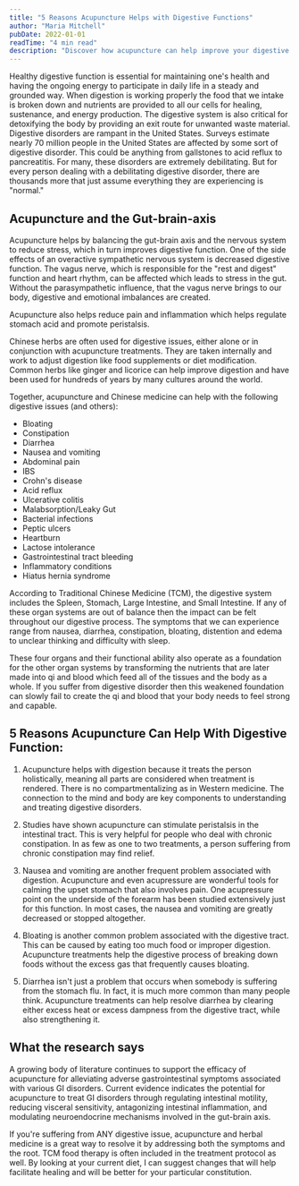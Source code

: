 ```yaml
---
title: "5 Reasons Acupuncture Helps with Digestive Functions"
author: "Maria Mitchell"
pubDate: 2022-01-01
readTime: "4 min read"
description: "Discover how acupuncture can help improve your digestive health and address common gastrointestinal issues through holistic treatment approaches."
---
```


Healthy digestive function is essential for maintaining one's health and having the ongoing energy to participate in daily life in a steady and grounded way. When digestion is working properly the food that we intake is broken down and nutrients are provided to all our cells for healing, sustenance, and energy production. The digestive system is also critical for detoxifying the body by providing an exit route for unwanted waste material. Digestive disorders are rampant in the United States. Surveys estimate nearly 70 million people in the United States are affected by some sort of digestive disorder. This could be anything from gallstones to acid reflux to pancreatitis. For many, these disorders are extremely debilitating. But for every person dealing with a debilitating digestive disorder, there are thousands more that just assume everything they are experiencing is "normal."

## Acupuncture and the Gut-brain-axis

Acupuncture helps by balancing the gut-brain axis and the nervous system to reduce stress, which in turn improves digestive function. One of the side effects of an overactive sympathetic nervous system is decreased digestive function. The vagus nerve, which is responsible for the "rest and digest" function and heart rhythm, can be affected which leads to stress in the gut. Without the parasympathetic influence, that the vagus nerve brings to our body, digestive and emotional imbalances are created.

Acupuncture also helps reduce pain and inflammation which helps regulate stomach acid and promote peristalsis.

Chinese herbs are often used for digestive issues, either alone or in conjunction with acupuncture treatments. They are taken internally and work to adjust digestion like food supplements or diet modification. Common herbs like ginger and licorice can help improve digestion and have been used for hundreds of years by many cultures around the world.

Together, acupuncture and Chinese medicine can help with the following digestive issues (and others):

- Bloating
- Constipation
- Diarrhea
- Nausea and vomiting
- Abdominal pain
- IBS
- Crohn's disease
- Acid reflux
- Ulcerative colitis
- Malabsorption/Leaky Gut
- Bacterial infections
- Peptic ulcers
- Heartburn
- Lactose intolerance
- Gastrointestinal tract bleeding
- Inflammatory conditions
- Hiatus hernia syndrome

According to Traditional Chinese Medicine (TCM), the digestive system includes the Spleen, Stomach, Large Intestine, and Small Intestine. If any of these organ systems are out of balance then the impact can be felt throughout our digestive process. The symptoms that we can experience range from nausea, diarrhea, constipation, bloating, distention and edema to unclear thinking and difficulty with sleep.

These four organs and their functional ability also operate as a foundation for the other organ systems by transforming the nutrients that are later made into qi and blood which feed all of the tissues and the body as a whole. If you suffer from digestive disorder then this weakened foundation can slowly fail to create the qi and blood that your body needs to feel strong and capable.

## 5 Reasons Acupuncture Can Help With Digestive Function:

1. Acupuncture helps with digestion because it treats the person holistically, meaning all parts are considered when treatment is rendered. There is no compartmentalizing as in Western medicine. The connection to the mind and body are key components to understanding and treating digestive disorders.

2. Studies have shown acupuncture can stimulate peristalsis in the intestinal tract. This is very helpful for people who deal with chronic constipation. In as few as one to two treatments, a person suffering from chronic constipation may find relief.

3. Nausea and vomiting are another frequent problem associated with digestion. Acupuncture and even acupressure are wonderful tools for calming the upset stomach that also involves pain. One acupressure point on the underside of the forearm has been studied extensively just for this function. In most cases, the nausea and vomiting are greatly decreased or stopped altogether.

4. Bloating is another common problem associated with the digestive tract. This can be caused by eating too much food or improper digestion. Acupuncture treatments help the digestive process of breaking down foods without the excess gas that frequently causes bloating.

5. Diarrhea isn't just a problem that occurs when somebody is suffering from the stomach flu. In fact, it is much more common than many people think. Acupuncture treatments can help resolve diarrhea by clearing either excess heat or excess dampness from the digestive tract, while also strengthening it.

## What the research says

A growing body of literature continues to support the efficacy of acupuncture for alleviating adverse gastrointestinal symptoms associated with various GI disorders. Current evidence indicates the potential for acupuncture to treat GI disorders through regulating intestinal motility, reducing visceral sensitivity, antagonizing intestinal inflammation, and modulating neuroendocrine mechanisms involved in the gut-brain axis.

If you're suffering from ANY digestive issue, acupuncture and herbal medicine is a great way to resolve it by addressing both the symptoms and the root. TCM food therapy is often included in the treatment protocol as well. By looking at your current diet, I can suggest changes that will help facilitate healing and will be better for your particular constitution.
